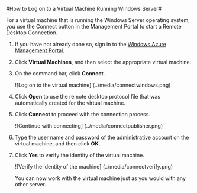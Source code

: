 <properties linkid="manage-windows-howto-logon" urlDisplayName="Log on to a VM" pageTitle="Log on to a virtual machine running Windows Server" title="Log on to a virtual machine running Windows Server" metaKeywords="Azure logging on vm, vm portal" description="Learn how to log on to a virtual machine running Windows Server 2008 R2 by using the Windows Azure Management Portal." metaCanonical="" disqusComments="1" umbracoNaviHide="0" writer="kathydav" editor="tysonn" manager="jeffreyg" />


#How to Log on to a Virtual Machine Running Windows Server#

For a virtual machine that is running the Windows Server operating system, you use the Connect button in the Management Portal to start a Remote Desktop Connection. 

1. If you have not already done so, sign in to the [Windows Azure Management Portal](http://manage.windowsazure.com).

2. Click **Virtual Machines**, and then select the appropriate virtual machine.

3. On the command bar, click **Connect**.

	![Log on to the virtual machine] (../media/connectwindows.png)

4. Click **Open** to use the remote desktop protocol file that was automatically created for the virtual machine.
	
5. Click **Connect** to proceed with the connection process.

	![Continue with connecting] (../media/connectpublisher.png)

6. Type the user name and password of the administrative account on the virtual machine, and then click **OK**.
	
	
7. Click **Yes** to verify the identity of the virtual machine.

	![Verify the identity of the machine] (../media/connectverify.png)

	You can now work with the virtual machine just as you would with any other server.


